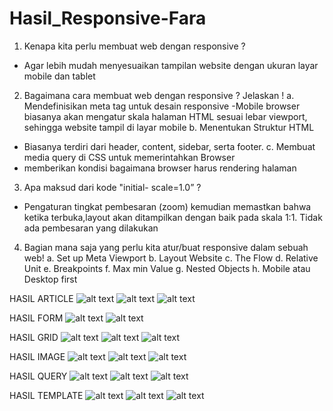 # Hasil_Responsive-Fara
1. Kenapa kita perlu membuat web dengan responsive ?
- Agar lebih mudah menyesuaikan tampilan website dengan ukuran layar mobile dan tablet
2. Bagaimana cara membuat web dengan responsive ? Jelaskan !
a. Mendefinisikan meta tag untuk desain responsive
-Mobile browser biasanya akan mengatur skala halaman HTML sesuai lebar viewport, sehingga website tampil di layar mobile
b. Menentukan Struktur HTML
- Biasanya terdiri dari header, content, sidebar, serta footer.
c. Membuat media query di CSS untuk memerintahkan Browser
- memberikan kondisi bagaimana browser harus rendering halaman
3. Apa maksud dari kode "initial- scale=1.0” ?
- Pengaturan tingkat pembesaran (zoom) kemudian memastkan bahwa ketika terbuka,layout akan ditampilkan dengan baik pada skala 1:1. Tidak ada pembesaran yang dilakukan
4. Bagian mana saja yang perlu kita atur/buat responsive dalam sebuah web!
a. Set up Meta Viewport
b. Layout Website
c. The Flow
d. Relative Unit
e. Breakpoints
f. Max min Value
g. Nested Objects
h. Mobile atau Desktop first

HASIL ARTICLE
![alt text](https://github.com/FaraNisha/Hasil_Responsive-Fara/blob/master/Hasil%20Article%201.PNG?raw=true)
![alt text](https://github.com/FaraNisha/Hasil_Responsive-Fara/blob/master/Hasil%20Article%202.PNG?raw=true)
![alt text](https://github.com/FaraNisha/Hasil_Responsive-Fara/blob/master/Hasil%20Article%203.PNG?raw=true)

HASIL FORM
![alt text](https://github.com/FaraNisha/Hasil_Responsive-Fara/blob/master/Hasil%20Form%201.PNG?raw=true)
![alt text](https://github.com/FaraNisha/Hasil_Responsive-Fara/blob/master/Hasil%20Form%202.PNG?raw=true)

HASIL GRID
![alt text](https://github.com/FaraNisha/Hasil_Responsive-Fara/blob/master/Hasil%20Grid%201.PNG?raw=true)
![alt text](https://github.com/FaraNisha/Hasil_Responsive-Fara/blob/master/Hasil%20Grid%202.PNG?raw=true)
![alt text](https://github.com/FaraNisha/Hasil_Responsive-Fara/blob/master/Hasil%20Grid%203.PNG?raw=true)

HASIL IMAGE
![alt text](https://github.com/FaraNisha/Hasil_Responsive-Fara/blob/master/Hasil%20Image%201.PNG?raw=true)
![alt text](https://github.com/FaraNisha/Hasil_Responsive-Fara/blob/master/Hasil%20Image%202.PNG?raw=true)
![alt text](https://github.com/FaraNisha/Hasil_Responsive-Fara/blob/master/Hasil%20Image%203.PNG?raw=true)

HASIL QUERY
![alt text](https://github.com/FaraNisha/Hasil_Responsive-Fara/blob/master/Hasil%20Query%201.PNG?raw=true)
![alt text](https://github.com/FaraNisha/Hasil_Responsive-Fara/blob/master/Hasil%20Query%202.PNG?raw=true)
![alt text](https://github.com/FaraNisha/Hasil_Responsive-Fara/blob/master/Hasil%20Query%203.PNG?raw=true)

HASIL TEMPLATE
![alt text](https://github.com/FaraNisha/Hasil_Responsive-Fara/blob/master/Hasil%20Template%201.PNG?raw=true)
![alt text](https://github.com/FaraNisha/Hasil_Responsive-Fara/blob/master/Hasil%20Template%202.PNG?raw=true)
![alt text](https://github.com/FaraNisha/Hasil_Responsive-Fara/blob/master/Hasil%20Template%203.PNG?raw=true)
